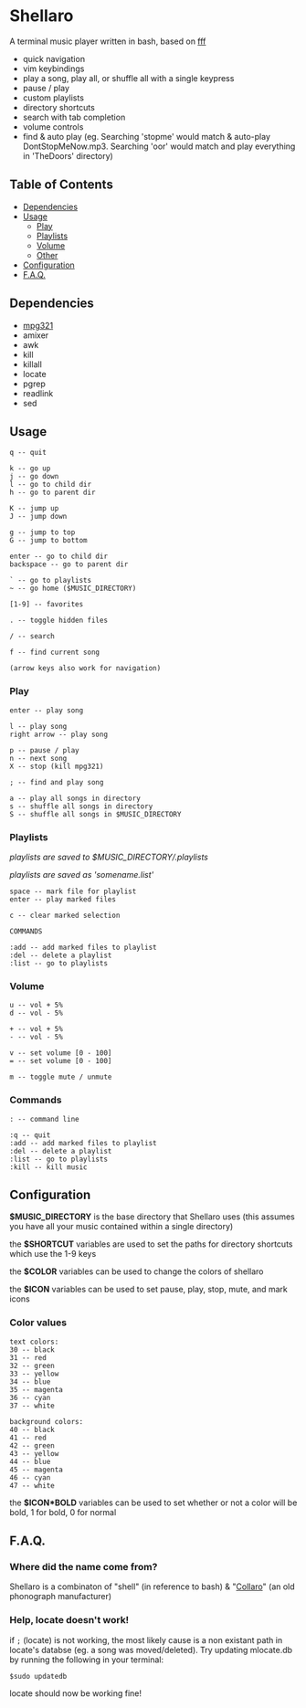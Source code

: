 # Shellaro

A terminal music player written in bash, based on [fff](https://github.com/dylanaraps/fff)

- quick navigation
- vim keybindings
- play a song, play all, or shuffle all with a single keypress
- pause / play
- custom playlists
- directory shortcuts
- search with tab completion
- volume controls
- find & auto play (eg. Searching 'stopme' would match & auto-play DontStopMeNow.mp3. Searching 'oor' would match and play everything in 'TheDoors' directory)

## Table of Contents

* [Dependencies](#dependencies)
* [Usage](#usage)
    * [Play](#play)
    * [Playlists](#playlists)
    * [Volume](#volume)
    * [Other](#other)
* [Configuration](#configuration)
* [F.A.Q.](#faq)

## Dependencies

- [mpg321](http://mpg321.sourceforge.net/)
- amixer
- awk
- kill
- killall
- locate
- pgrep
- readlink
- sed

## Usage

```
q -- quit

k -- go up
j -- go down
l -- go to child dir
h -- go to parent dir

K -- jump up
J -- jump down

g -- jump to top
G -- jump to bottom

enter -- go to child dir
backspace -- go to parent dir

` -- go to playlists
~ -- go home ($MUSIC_DIRECTORY)

[1-9] -- favorites

. -- toggle hidden files

/ -- search

f -- find current song

(arrow keys also work for navigation)
```

### Play

```
enter -- play song

l -- play song
right arrow -- play song

p -- pause / play
n -- next song
X -- stop (kill mpg321)

; -- find and play song

a -- play all songs in directory
s -- shuffle all songs in directory
S -- shuffle all songs in $MUSIC_DIRECTORY
```

### Playlists

*playlists are saved to $MUSIC_DIRECTORY/.playlists*

*playlists are saved as 'somename.list'*

```
space -- mark file for playlist
enter -- play marked files

c -- clear marked selection

COMMANDS

:add -- add marked files to playlist
:del -- delete a playlist
:list -- go to playlists
```

### Volume

```
u -- vol + 5%
d -- vol - 5%

+ -- vol + 5%
- -- vol - 5%

v -- set volume [0 - 100]
= -- set volume [0 - 100]

m -- toggle mute / unmute
```

### Commands

```
: -- command line

:q -- quit
:add -- add marked files to playlist
:del -- delete a playlist
:list -- go to playlists
:kill -- kill music
```

## Configuration

**$MUSIC_DIRECTORY** is the base directory that Shellaro uses (this assumes you have all your music contained within a single directory)

the **$SHORTCUT** variables are used to set the paths for directory shortcuts which use the 1-9 keys

the **$COLOR** variables can be used to change the colors of shellaro

the **$ICON** variables can be used to set pause, play, stop, mute, and mark icons

### Color values

```
text colors:
30 -- black
31 -- red
32 -- green
33 -- yellow
34 -- blue
35 -- magenta
36 -- cyan
37 -- white

background colors:
40 -- black
41 -- red
42 -- green
43 -- yellow
44 -- blue
45 -- magenta
46 -- cyan
47 -- white
```

the **$ICON\*BOLD** variables can be used to set whether or not a color will be bold, 1 for bold, 0 for normal

## F.A.Q.

### Where did the name come from?

Shellaro is a combinaton of "shell" (in reference to bash) & "[Collaro](https://en.wikipedia.org/wiki/Collaro)" (an old phonograph manufacturer)

### Help, locate doesn't work!

if `;` (locate) is not working, the most likely cause is a non existant path in locate's databse (eg. a song was moved/deleted). Try updating mlocate.db by running the following in your terminal:

```
$sudo updatedb
```

locate should now be working fine!
